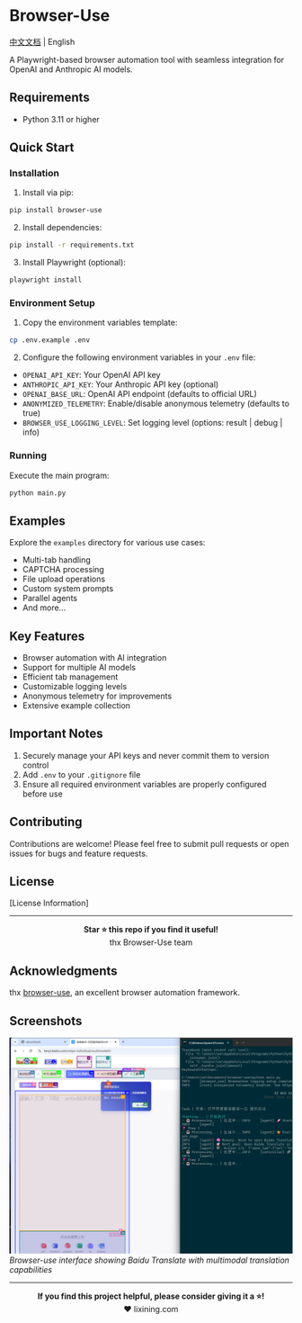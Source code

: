 # Browser-Use

[中文文档](README_cn.md) | English

A Playwright-based browser automation tool with seamless integration for OpenAI and Anthropic AI models.

## Requirements

- Python 3.11 or higher

## Quick Start

### Installation

1. Install via pip:

```bash
pip install browser-use
```

2. Install dependencies:

```bash
pip install -r requirements.txt
```

3. Install Playwright (optional):

```bash
playwright install
```

### Environment Setup

1. Copy the environment variables template:

```bash
cp .env.example .env
```

2. Configure the following environment variables in your `.env` file:

- `OPENAI_API_KEY`: Your OpenAI API key
- `ANTHROPIC_API_KEY`: Your Anthropic API key (optional)
- `OPENAI_BASE_URL`: OpenAI API endpoint (defaults to official URL)
- `ANONYMIZED_TELEMETRY`: Enable/disable anonymous telemetry (defaults to true)
- `BROWSER_USE_LOGGING_LEVEL`: Set logging level (options: result | debug | info)

### Running

Execute the main program:

```bash
python main.py
```

## Examples

Explore the `examples` directory for various use cases:

- Multi-tab handling
- CAPTCHA processing
- File upload operations
- Custom system prompts
- Parallel agents
- And more...

## Key Features

- Browser automation with AI integration
- Support for multiple AI models
- Efficient tab management
- Customizable logging levels
- Anonymous telemetry for improvements
- Extensive example collection

## Important Notes

1. Securely manage your API keys and never commit them to version control
2. Add `.env` to your `.gitignore` file
3. Ensure all required environment variables are properly configured before use

## Contributing

Contributions are welcome! Please feel free to submit pull requests or open issues for bugs and feature requests.

## License

[License Information]

---

<div align="center">
  <b>Star ⭐ this repo if you find it useful!</b><br>
  thx  Browser-Use team
</div>

## Acknowledgments

thx [browser-use](https://github.com/browser-use/browser-use), an excellent browser automation framework.

## Screenshots

![Baidu Translate Interface](assets/ui.png)
*Browser-use interface showing Baidu Translate with multimodal translation capabilities*

---

<div align="center">
  <b>If you find this project helpful, please consider giving it a ⭐!</b><br>
  ❤️ lixining.com
</div>
